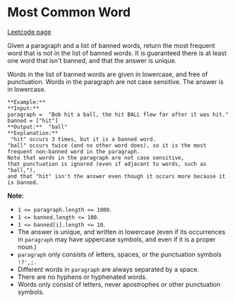 # Most Common Word
[Leetcode page](https://leetcode.com/problems/most-common-word/description)

Given a paragraph and a list of banned words, return the most frequent word
that is not in the list of banned words.  It is guaranteed there is at least
one word that isn't banned, and that the answer is unique.

Words in the list of banned words are given in lowercase, and free of
punctuation.  Words in the paragraph are not case sensitive.  The answer is in
lowercase.

    
    
    **Example:**
    **Input:** 
    paragraph =  "Bob hit a ball, the hit BALL flew far after it was hit."
    banned = ["hit"]
    **Output:**  "ball"
    **Explanation:** 
     "hit" occurs 3 times, but it is a banned word.
    "ball" occurs twice (and no other word does), so it is the most frequent non-banned word in the paragraph. 
    Note that words in the paragraph are not case sensitive,
    that punctuation is ignored (even if adjacent to words, such as "ball,"), 
    and that "hit" isn't the answer even though it occurs more because it is banned.
    



**Note:**

  * `1 <= paragraph.length <= 1000`.
  * `1 <= banned.length <= 100`.
  * `1 <= banned[i].length <= 10`.
  * The answer is unique, and written in lowercase (even if its occurrences in `paragraph` may have uppercase symbols, and even if it is a proper noun.)
  * `paragraph` only consists of letters, spaces, or the punctuation symbols `!?',;.`
  * Different words in `paragraph` are always separated by a space.
  * There are no hyphens or hyphenated words.
  * Words only consist of letters, never apostrophes or other punctuation symbols.



